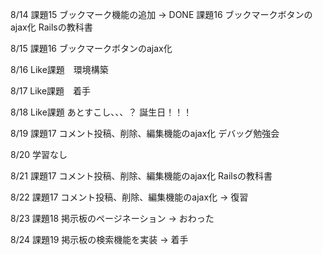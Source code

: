 8/14
課題15 ブックマーク機能の追加 → DONE
課題16 ブックマークボタンのajax化
Railsの教科書

8/15
課題16 ブックマークボタンのajax化

8/16
Like課題　環境構築

8/17
Like課題　着手

8/18
Like課題 あとすこし、、、？
誕生日！！！

8/19
課題17 コメント投稿、削除、編集機能のajax化
デバッグ勉強会

8/20
学習なし

8/21
課題17 コメント投稿、削除、編集機能のajax化
Railsの教科書

8/22
課題17 コメント投稿、削除、編集機能のajax化 → 復習

8/23
課題18 掲示板のページネーション → おわった

8/24
課題19 掲示板の検索機能を実装 → 着手



